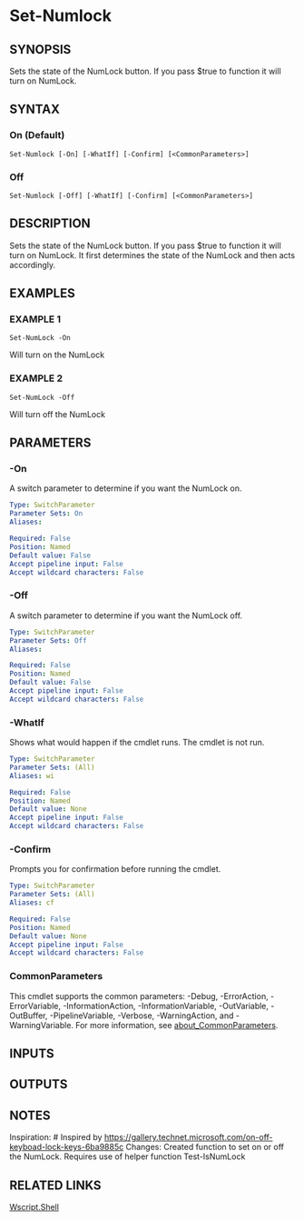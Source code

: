 ﻿---
external help file: PoshFunctions-help.xml
Module Name: poshfunctions
online version:
schema: 2.0.0
---

# Set-Numlock

## SYNOPSIS
Sets the state of the NumLock button.
If you pass $true to function it will turn on NumLock.

## SYNTAX

### On (Default)
```
Set-Numlock [-On] [-WhatIf] [-Confirm] [<CommonParameters>]
```

### Off
```
Set-Numlock [-Off] [-WhatIf] [-Confirm] [<CommonParameters>]
```

## DESCRIPTION
Sets the state of the NumLock button.
If you pass $true to function it will turn on NumLock.
It first determines the state of the NumLock and then acts accordingly.

## EXAMPLES

### EXAMPLE 1
```
Set-NumLock -On
```

Will turn on the NumLock

### EXAMPLE 2
```
Set-NumLock -Off
```

Will turn off the NumLock

## PARAMETERS

### -On
A switch parameter to determine if you want the NumLock on.

```yaml
Type: SwitchParameter
Parameter Sets: On
Aliases:

Required: False
Position: Named
Default value: False
Accept pipeline input: False
Accept wildcard characters: False
```

### -Off
A switch parameter to determine if you want the NumLock off.

```yaml
Type: SwitchParameter
Parameter Sets: Off
Aliases:

Required: False
Position: Named
Default value: False
Accept pipeline input: False
Accept wildcard characters: False
```

### -WhatIf
Shows what would happen if the cmdlet runs.
The cmdlet is not run.

```yaml
Type: SwitchParameter
Parameter Sets: (All)
Aliases: wi

Required: False
Position: Named
Default value: None
Accept pipeline input: False
Accept wildcard characters: False
```

### -Confirm
Prompts you for confirmation before running the cmdlet.

```yaml
Type: SwitchParameter
Parameter Sets: (All)
Aliases: cf

Required: False
Position: Named
Default value: None
Accept pipeline input: False
Accept wildcard characters: False
```

### CommonParameters
This cmdlet supports the common parameters: -Debug, -ErrorAction, -ErrorVariable, -InformationAction, -InformationVariable, -OutVariable, -OutBuffer, -PipelineVariable, -Verbose, -WarningAction, and -WarningVariable. For more information, see [about_CommonParameters](http://go.microsoft.com/fwlink/?LinkID=113216).

## INPUTS

## OUTPUTS

## NOTES
Inspiration: # Inspired by https://gallery.technet.microsoft.com/on-off-keyboad-lock-keys-6ba9885c
Changes:     Created function to set on or off the NumLock.
Requires use of helper function Test-IsNumLock

## RELATED LINKS

[Wscript.Shell]()

